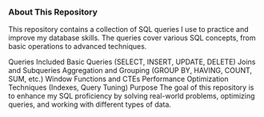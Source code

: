 ### **About This Repository**

This repository contains a collection of SQL queries I use to practice and improve my database skills. The queries cover various SQL concepts, from basic operations to advanced techniques.

Queries Included
Basic Queries (SELECT, INSERT, UPDATE, DELETE)
Joins and Subqueries
Aggregation and Grouping (GROUP BY, HAVING, COUNT, SUM, etc.)
Window Functions and CTEs
Performance Optimization Techniques (Indexes, Query Tuning)
Purpose
The goal of this repository is to enhance my SQL proficiency by solving real-world problems, optimizing queries, and working with different types of data.

